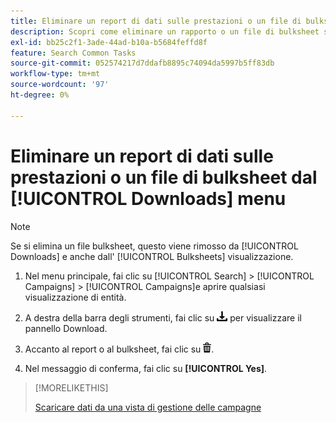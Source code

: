 ```yaml
---
title: Eliminare un report di dati sulle prestazioni o un file di bulksheet dal [!UICONTROL Downloads] menu
description: Scopri come eliminare un rapporto o un file di bulksheet scaricato da una vista di gestione della campagna.
exl-id: bb25c2f1-3ade-44ad-b10a-b5684feffd8f
feature: Search Common Tasks
source-git-commit: 052574217d7ddafb8895c74094da5997b5ff83db
workflow-type: tm+mt
source-wordcount: '97'
ht-degree: 0%

---
```


# Eliminare un report di dati sulle prestazioni o un file di bulksheet dal [!UICONTROL Downloads] menu

>[!NOTE]
>
>Se si elimina un file bulksheet, questo viene rimosso da [!UICONTROL Downloads] e anche dall&#39; [!UICONTROL Bulksheets] visualizzazione.

1. Nel menu principale, fai clic su [!UICONTROL Search] > [!UICONTROL Campaigns] > [!UICONTROL Campaigns]e aprire qualsiasi visualizzazione di entità.

1. A destra della barra degli strumenti, fai clic su ![Download del rapporto](/help/search-social-commerce/assets/download.png "Download del rapporto") per visualizzare il pannello Download.

1. Accanto al report o al bulksheet, fai clic su ![Elimina](/help/search-social-commerce/assets/delete.png "Elimina").

1. Nel messaggio di conferma, fai clic su **[!UICONTROL Yes]**.

>[!MORELIKETHIS]
>
>[Scaricare dati da una vista di gestione delle campagne](/help/search-social-commerce/common-tasks/navigation-editing-selection/download.md)
